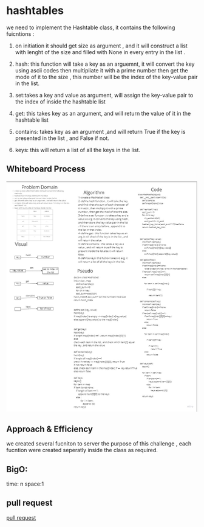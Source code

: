 # hashtables
we need to implement the Hashtable class, it contains the following fuicntions :
1. on initiation it should get size as argument , and it will construct a list with lenght of the size and filled with None in every entry in the list .
2. hash: this function will take a key as an arguemnt, it will convert the key using ascii codes then multipliate it with a prime number then get the mode of it to the size , this number will be the index of the key-value pair in the list.

3. set:takes a key and value as argument, will assign the key-value pair to the index of inside the hashtable list

4. get: this takes key as an argument, and will return the value of it in the hashtable list

5. contains: takes key as an argument ,and will return True if the key is presented in the list , and False if not.

6. keys: this will return a list of all the keys in the list.



## Whiteboard Process
![whiteboard](../data_structures_and_algorithms/assessts/hashtable.jpg)



## Approach & Efficiency
we created several fucniton to server the purpose of this challenge , each fucntion were created seperatly inside the class as required.

## BigO: 
time: n
space:1

## pull request
[pull request](https://github.com/SalimHass/data-structures-and-algorithms/pull/23)
